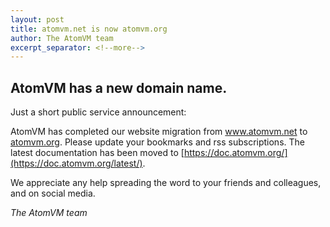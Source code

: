 ```yaml
---
layout: post
title: atomvm.net is now atomvm.org
author: The AtomVM team
excerpt_separator: <!--more-->
---
```


## AtomVM has a new domain name.

Just a short public service announcement:

AtomVM has completed our website migration from www.atomvm.net to [atomvm.org](https://atomvm.org/).
Please update your bookmarks and rss subscriptions. The latest documentation has been moved to
[https://doc.atomvm.org/](https://doc.atomvm.org/latest/).

We appreciate any help spreading the word to your friends and colleagues, and on social media.

_The AtomVM team_
